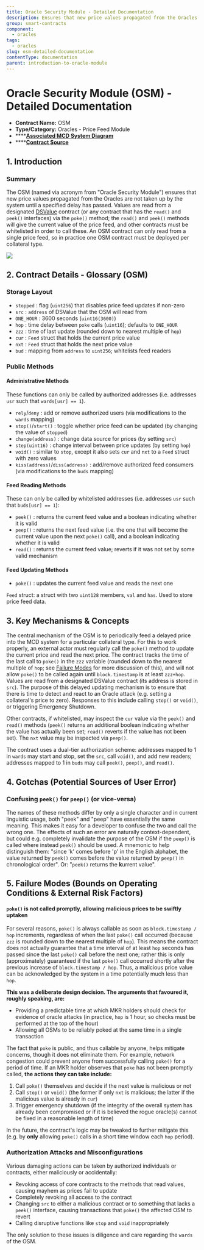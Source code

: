```yaml
---
title: Oracle Security Module - Detailed Documentation
description: Ensures that new price values propagated from the Oracles are not taken up by the system until a specified delay has passed
group: smart-contracts
component:
  - oracles
tags:
  - oracles
slug: osm-detailed-documentation
contentType: documentation
parent: introduction-to-oracle-module
---
```


# Oracle Security Module (OSM) - Detailed Documentation

- **Contract Name:** OSM
- **Type/Category:** Oracles - Price Feed Module
- \*\*\*\*[**Associated MCD System Diagram**](https://github.com/makerdao/dss/wiki#system-architecture)
- \*\*\*\*[**Contract Source**](https://github.com/makerdao/osm/blob/master/src/osm.sol)

## 1. Introduction

### Summary

The OSM \(named via acronym from "Oracle Security Module"\) ensures that new price values propagated from the Oracles are not taken up by the system until a specified delay has passed. Values are read from a designated [DSValue](https://github.com/dapphub/ds-value) contract \(or any contract that has the `read()` and `peek()` interfaces\) via the `poke()` method; the `read()` and `peek()` methods will give the current value of the price feed, and other contracts must be whitelisted in order to call these. An OSM contract can only read from a single price feed, so in practice one OSM contract must be deployed per collateral type.

![](/images/documentation/osm.png)

## 2. Contract Details - Glossary \(OSM\)

### Storage Layout

- `stopped` : flag \(`uint256`\) that disables price feed updates if non-zero
- `src` : `address` of DSValue that the OSM will read from
- `ONE_HOUR` : 3600 seconds \(`uint16(3600)`\)
- `hop` : time delay between `poke` calls \(`uint16`\); defaults to `ONE_HOUR`
- `zzz` : time of last update \(rounded down to nearest multiple of `hop`\)
- `cur` : `Feed` struct that holds the current price value
- `nxt` : `Feed` struct that holds the next price value
- `bud` : mapping from `address` to `uint256`; whitelists feed readers

### Public Methods

#### Administrative Methods

These functions can only be called by authorized addresses \(i.e. addresses `usr` such that `wards[usr] == 1`\).

- `rely`/`deny` : add or remove authorized users \(via modifications to the `wards` mapping\)
- `stop()`/`start()` : toggle whether price feed can be updated \(by changing the value of `stopped`\)
- `change(address)` : change data source for prices \(by setting `src`\)
- `step(uint16)` : change interval between price updates \(by setting `hop`\)
- `void()` : similar to `stop`, except it also sets `cur` and `nxt` to a `Feed` struct with zero values
- `kiss(address)`/`diss(address)` : add/remove authorized feed consumers \(via modifications to the `buds` mapping\)

#### Feed Reading Methods

These can only be called by whitelisted addresses \(i.e. addresses `usr` such that `buds[usr] == 1`\):

- `peek()` : returns the current feed value and a boolean indicating whether it is valid
- `peep()` : returns the next feed value \(i.e. the one that will become the current value upon the next `poke()` call\), and a boolean indicating whether it is valid
- `read()` : returns the current feed value; reverts if it was not set by some valid mechanism

#### Feed Updating Methods

- `poke()` : updates the current feed value and reads the next one

`Feed` struct: a struct with two `uint128` members, `val` and `has`. Used to store price feed data.

## 3. Key Mechanisms & Concepts

The central mechanism of the OSM is to periodically feed a delayed price into the MCD system for a particular collateral type. For this to work properly, an external actor must regularly call the `poke()` method to update the current price and read the next price. The contract tracks the time of the last call to `poke()` in the `zzz` variable \(rounded down to the nearest multiple of `hop`; see [Failure Modes](https://docs.makerdao.com/smart-contract-modules/oracle-module/oracle-security-module-osm-detailed-documentation#5-failure-modes-bounds-on-operating-conditions-and-external-risk-factors) for more discussion of this\), and will not allow `poke()` to be called again until `block.timestamp` is at least `zzz+hop`. Values are read from a designated DSValue contract \(its address is stored in `src`\). The purpose of this delayed updating mechanism is to ensure that there is time to detect and react to an Oracle attack \(e.g. setting a collateral's price to zero\). Responses to this include calling `stop()` or `void()`, or triggering Emergency Shutdown.

Other contracts, if whitelisted, may inspect the `cur` value via the `peek()` and `read()` methods \(`peek()` returns an additional boolean indicating whether the value has actually been set; `read()` reverts if the value has not been set\). The `nxt` value may be inspected via `peep()`.

The contract uses a dual-tier authorization scheme: addresses mapped to 1 in `wards` may start and stop, set the `src`, call `void()`, and add new readers; addresses mapped to 1 in `buds` may call `peek()`, `peep()`, and `read()`.

## 4. Gotchas \(Potential Sources of User Error\)

### Confusing `peek()` for `peep()` \(or vice-versa\)

The names of these methods differ by only a single character and in current linguistic usage, both "peek" and "peep" have essentially the same meaning. This makes it easy for a developer to confuse the two and call the wrong one. The effects of such an error are naturally context-dependent, but could e.g. completely invalidate the purpose of the OSM if the `peep()` is called where instead `peek()` should be used. A mnemonic to help distinguish them: "since 'k' comes before 'p' in the English alphabet, the value returned by `peek()` comes before the value returned by `peep()` in chronological order". Or: "`peek()` returns the **k**urrent value".

## 5. Failure Modes \(Bounds on Operating Conditions & External Risk Factors\)

#### `poke()` is not called promptly, allowing malicious prices to be swiftly uptaken

For several reasons, `poke()` is always callable as soon as `block.timestamp / hop` increments, regardless of when the last `poke()` call occurred \(because `zzz` is rounded down to the nearest multiple of `hop`\). This means the contract does not actually guarantee that a time interval of at least `hop` seconds has passed since the last `poke()` call before the next one; rather this is only \(approximately\) guaranteed if the last `poke()` call occurred shortly after the previous increase of `block.timestamp / hop`. Thus, a malicious price value can be acknowledged by the system in a time potentially much less than `hop`.

**This was a deliberate design decision. The arguments that favoured it, roughly speaking, are:**

- Providing a predictable time at which MKR holders should check for evidence of oracle attacks \(in practice, `hop` is 1 hour, so checks must be performed at the top of the hour\)
- Allowing all OSMs to be reliably poked at the same time in a single transaction

The fact that `poke` is public, and thus callable by anyone, helps mitigate concerns, though it does not eliminate them. For example, network congestion could prevent anyone from successfully calling `poke()` for a period of time. If an MKR holder observes that `poke` has not been promptly called, **the actions they can take include:**

1. Call `poke()` themselves and decide if the next value is malicious or not
2. Call `stop()` or `void()` \(the former if only `nxt` is malicious; the latter if the malicious value is already in `cur`\)
3. Trigger emergency shutdown \(if the integrity of the overall system has already been compromised or if it is believed the rogue oracle\(s\) cannot be fixed in a reasonable length of time\)

In the future, the contract's logic may be tweaked to further mitigate this \(e.g. by **only** allowing `poke()` calls in a short time window each `hop` period\).

### Authorization Attacks and Misconfigurations

Various damaging actions can be taken by authorized individuals or contracts, either maliciously or accidentally:

- Revoking access of core contracts to the methods that read values, causing mayhem as prices fail to update
- Completely revoking all access to the contract
- Changing `src` to either a malicious contract or to something that lacks a `peek()` interface, causing transactions that `poke()` the affected OSM to revert
- Calling disruptive functions like `stop` and `void` inappropriately

The only solution to these issues is diligence and care regarding the `wards` of the OSM.
